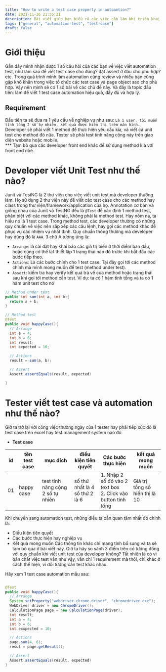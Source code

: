 ```yaml
---
title: "How to write a test case properly in autoamtion?"
date: 2021-11-26 21:55:21
description: Bài viết giúp bạn hiểu rõ các việc cần làm khi triển khai 1 test case automation
tags: ["general", "automation-test", "test-case"]
draft: false
---
```


# Giới thiệu
Gần đây mình nhận được 1 số câu hỏi của các bạn về việc viết automation test, như làm sao để viết test case cho đúng? đặt assert ở đâu cho phù hợp? etc. Trong quá trình mình làm automation cũng review và nhiều bạn cũng gặp khó khăn trong việc tổ chức các test case và page object sao cho phù hợp. Vậy nên mình sẽ có 1 số bài về các chủ đề này. Và đây là topic đầu tiên: làm để viết 1 test case automation hiệu quả, đầy đủ và hợp lý.

## Requirement 
Đầu tiên ta sẽ đưa ra 1 yêu cầu về nghiệp vụ như sau: `Là 1 user, tôi muốn tính tổng 2 số tự nhiên, kết quả được hiển thị trên màn hình.` 
Developer sẽ phải viết 1 method để thực hiện yêu cầu kia, và viết cả unit test cho method đó nữa.
Tester sẽ phải test tính năng cộng này trên giao diện website hoặc mobile.  
*** Tạm bỏ qua các developer front end khác để sử dụng method kia với front end nhé.

# Developer viết Unit Test như thế nào?
Junit và TestNG là 2 thư viện cho việc viết unit test mà developer thường làm. Họ sử dụng 2 thư viện này để viết các test case cho các method hay class trong thư viện/framework/application của họ. 
Annotation cơ bản và giống nhau của Junit và TestNG đều là `@Test` để xác định 1 method test, phân biệt với các method khác, không phải là method test. Hay nôm na, ta hiểu nó là 1 test case. 
Trong method test, các developer thường có những quy chuẩn về việc nên sắp xếp các câu lệnh, hay gọi các method khác để phục vụ các nhiệm vụ nhất định. Quy chuẩn thông thường mà developer hay dùng đó là `AAA`. 3 chữ A tương ứng là:
- `Arrange`: là cài đặt hay khai báo các giá trị biến ở thời điểm ban đầu, hoặc cũng có thể laf thiết lập 1 trạng thái nào đó trước khi bắt đầu các bước tiếp theo.
- `Actions`: Là các bước chính cho 1 test case. Tại đây gọi tới các method chính mà mình mong muốn để test (method under test).
- `Assert`: kiểm tra hay verify kết quả trả về của method hoặc trạng thái sau khi gọi tới method cần test.
Ví dụ: ta có 1 hàm tính tổng và ta có 1 hàm unit test cho nó

```java
// Method under test
public int sum(int a, int b){
  return a + b;
}

// Method test 
@Test
public void happyCase(){
  // Arrange 
  int a = 4;
  int b = 6;
  int result;
  int expected = 10;

  // Actions 
  result = sum(a, b);

  // Assert
  Assert.assertEquals(result, expected)

}
```

# Tester viết test case và automation như thế nào?
Giờ ta trở lại với công việc thường ngày của 1 tester hay phải tiếp xúc đó là test case trên excel hay test management system nào đó.  
- **Test case**  

| id | tên test case | mục đích | điều kiện tiên quyết | Các bước thực hiện | kết quả mong muốn |  
| -- | ------------- | -------- | -------------------- | ------ | ----------------------- |  
| 01 | happy case | test tính năng cộng 2 số tự nhiên | số thứ nhất là 4 </br> số thứ 2 là 6 | 1. Nhập 2 số đó vào 2 text box </br>2. Click vào button tính tổng | Giá trị tổng số hiển thị là 10 |  

Khi chuyển sang automation test, những điều ta cần quan tâm nhất đó chính là:
- Điều kiện tiên quyết
- Các bước thực hiện hay nghiệp vụ 
- Kết quả mong muốn 
Các thông tin khác chỉ mang tính bổ sung và ta sẽ tạm bỏ qua ở bài viết này. 
Giờ ta hãy so sánh 3 điểm trên có tương đồng với quy chuẩn khi viết unit test của developer không? Tất nhiên là có vì bản chất việc test vẫn như vậy, vẫn chỉ 1 requirement mà thôi, chỉ khác ở cách thể hiện, vì đối tượng cần test khác nhau. 

Hãy xem 1 test case automation mẫu sau: 
```java

@Test
public void happyCase(){
  // Arrange 
  System.setProperty("webdriver.chrome.driver", "chromedriver.exe");
  WebDriver driver = new ChromeDriver();
  CalculationPage page = new CalculationPage(driver);
  int result;
  int a = 4;
  int b = 6;
  int exxpected = 10;

  // Actions
  page.sum(4, 6);
  resul = page.getResult();

  // Assert 
  Assert.assertEquals(result, expected)
}

```








